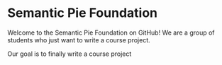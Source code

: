 # Semantic Pie Foundation

Welcome to the Semantic Pie Foundation on GitHub! We are a group of students who just want to write a course project.

Our goal is to finally write a course project



